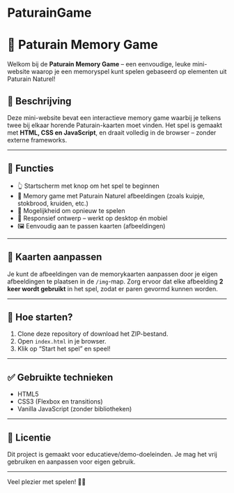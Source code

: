 # PaturainGame
# 🧀 Paturain Memory Game

Welkom bij de **Paturain Memory Game** – een eenvoudige, leuke mini-website waarop je een memoryspel kunt spelen gebaseerd op elementen uit Paturain Naturel!

## 🎯 Beschrijving

Deze mini-website bevat een interactieve memory game waarbij je telkens twee bij elkaar horende Paturain-kaarten moet vinden. Het spel is gemaakt met **HTML, CSS en JavaScript**, en draait volledig in de browser – zonder externe frameworks.

---

## 🔧 Functies

- 👆 Startscherm met knop om het spel te beginnen  
- 🧠 Memory game met Paturain Naturel afbeeldingen (zoals kuipje, stokbrood, kruiden, etc.)  
- 🔄 Mogelijkheid om opnieuw te spelen  
- 📱 Responsief ontwerp – werkt op desktop én mobiel  
- 🖼️ Eenvoudig aan te passen kaarten (afbeeldingen)
---

## 🧩 Kaarten aanpassen

Je kunt de afbeeldingen van de memorykaarten aanpassen door je eigen afbeeldingen te plaatsen in de `/img`-map. Zorg ervoor dat elke afbeelding **2 keer wordt gebruikt** in het spel, zodat er paren gevormd kunnen worden.

---

## 🚀 Hoe starten?

1. Clone deze repository of download het ZIP-bestand.
2. Open `index.html` in je browser.
3. Klik op “Start het spel” en speel!

---

## ✅ Gebruikte technieken

- HTML5
- CSS3 (Flexbox en transitions)
- Vanilla JavaScript (zonder bibliotheken)

---

## 📄 Licentie

Dit project is gemaakt voor educatieve/demo-doeleinden. Je mag het vrij gebruiken en aanpassen voor eigen gebruik.

---

Veel plezier met spelen! 🧀🥖
